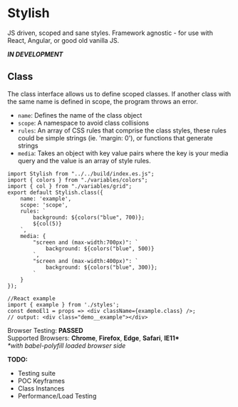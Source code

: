 # Stylish

JS driven, scoped and sane styles. Framework agnostic - for use with React, Angular, or good old vanilla JS.

**_IN DEVELOPMENT_**

## Class

The class interface allows us to define scoped classes. If another class with the same name is defined in scope, the program throws an error.

- `name`: Defines the name of the class object
- `scope`: A namespace to avoid class collisions
- `rules`: An array of CSS rules that comprise the class styles, these rules could be simple strings (ie. 'margin: 0'), or functions that generate strings
- `media`: Takes an object with key value pairs where the key is your media query and the value is an array of style rules.

```JS
import Stylish from "../../build/index.es.js";
import { colors } from "./variables/colors";
import { col } from "./variables/grid";
export default Stylish.class({
    name: 'example',
    scope: 'scope',
    rules: `
        background: ${colors("blue", 700)};
        ${col(5)}
    `,
    media: {
        "screen and (max-width:700px)": `
            background: ${colors("blue", 500)}
        `,
        "screen and (max-width:400px)": `
            background: ${colors("blue", 300)};
        `
    }
});

//React example
import { example } from './styles';
const demoEl1 = props => <div className={example.class} />;
// output: <div class="demo__example"></div>
```

Browser Testing: **PASSED**  
Supported Browsers: **Chrome**, **Firefox**, **Edge**, **Safari**, **IE11\***  
_\*with babel-polyfill loaded browser side_

**TODO:**

- Testing suite
- POC Keyframes
- Class Instances
- Performance/Load Testing
